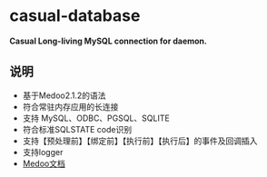 # casual-database
**Casual Long-living MySQL connection for daemon.**
## 说明
- 基于Medoo2.1.2的语法
- 符合常驻内存应用的长连接
- 支持 MySQL、ODBC、PGSQL、SQLITE
- 符合标准SQLSTATE code识别
- 支持【预处理前】【绑定前】【执行前】【执行后】的事件及回调插入  
- 支持logger  
- [Medoo文档](https://medoo.in/doc)
